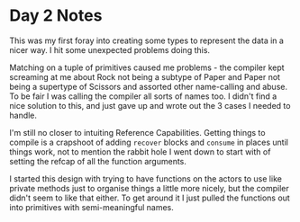 # Day 2 Notes

This was my first foray into creating some types to represent the
data in a nicer way. I hit some unexpected problems doing this.

Matching on a tuple of primitives caused me problems - the compiler
kept screaming at me about Rock not being a subtype of Paper and Paper
not being a supertype of Scissors and assorted other name-calling and abuse.
To be fair I was calling the compiler all sorts of names too. I didn't find
a nice solution to this, and just gave up and wrote out the 3 cases I needed
to handle.

I'm still no closer to intuiting Reference Capabilities. Getting things
to compile is a crapshoot of adding `recover` blocks and `consume` in places
until things work, not to mention the rabbit hole I went down to start with
of setting the refcap of all the function arguments.

I started this design with trying to have functions on the actors to use like
private methods just to organise things a little more nicely, but the compiler
didn't seem to like that either. To get around it I just pulled the functions
out into primitives with semi-meaningful names.